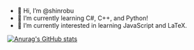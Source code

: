 - 👋 Hi, I’m @shinrobu
- 🌱 I’m currently learning C#, C++, and Python!
- 👀 I’m currently interested in learning JavaScript and LaTeX.

[![Anurag's GitHub stats](https://github-readme-stats.vercel.app/api?username=shinrobu&theme=material-palenight)](https://github.com/anuraghazra/github-readme-stats)

<!---
shinrobu/shinrobu is a ✨ special ✨ repository because its `README.md` (this file) appears on your GitHub profile.
You can click the Preview link to take a look at your changes.
--->
